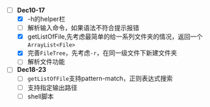 - [ ] **Dec10-17**
  - [x] -h的helper栏
  - [ ] 解析输入命令，如果语法不符合提示报错
  - [x] getListOfFile,先考虑最简单的给一系列文件夹的情况，返回一个`ArrayList<File>`
  - [x] 完善`FileTree`，先考虑`-r`，在同一级文件下新建文件夹
  - [ ] 解析文件功能

- [ ] **Dec18-23**
  - [ ] `getListOfFile`支持pattern-match，正则表达式搜索
  - [ ] 支持指定输出路径
  - [ ] shell脚本
